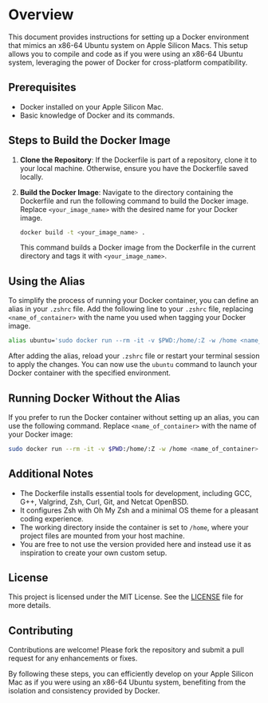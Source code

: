 # Overview
This document provides instructions for setting up a Docker environment that mimics an x86-64 Ubuntu system on Apple Silicon Macs. This setup allows you to compile and code as if you were using an x86-64 Ubuntu system, leveraging the power of Docker for cross-platform compatibility.

## Prerequisites
- Docker installed on your Apple Silicon Mac.
- Basic knowledge of Docker and its commands.

## Steps to Build the Docker Image

1. **Clone the Repository**: If the Dockerfile is part of a repository, clone it to your local machine. Otherwise, ensure you have the Dockerfile saved locally.

2. **Build the Docker Image**: Navigate to the directory containing the Dockerfile and run the following command to build the Docker image. Replace `<your_image_name>` with the desired name for your Docker image.
    ```sh
    docker build -t <your_image_name> .
    ```
    This command builds a Docker image from the Dockerfile in the current directory and tags it with `<your_image_name>`.

## Using the Alias
To simplify the process of running your Docker container, you can define an alias in your `.zshrc` file. Add the following line to your `.zshrc` file, replacing `<name_of_container>` with the name you used when tagging your Docker image.

```sh
alias ubuntu='sudo docker run --rm -it -v $PWD:/home/:Z -w /home <name_of_container>'
```

After adding the alias, reload your `.zshrc` file or restart your terminal session to apply the changes. You can now use the `ubuntu` command to launch your Docker container with the specified environment.

## Running Docker Without the Alias
If you prefer to run the Docker container without setting up an alias, you can use the following command. Replace `<name_of_container>` with the name of your Docker image:

```sh
sudo docker run --rm -it -v $PWD:/home/:Z -w /home <name_of_container>
```

## Additional Notes
- The Dockerfile installs essential tools for development, including GCC, G++, Valgrind, Zsh, Curl, Git, and Netcat OpenBSD.
- It configures Zsh with Oh My Zsh and a minimal OS theme for a pleasant coding experience.
- The working directory inside the container is set to `/home`, where your project files are mounted from your host machine.
- You are free to not use the version provided here and instead use it as inspiration to create your own custom setup.

## License
This project is licensed under the MIT License. See the [LICENSE](LICENSE) file for more details.

## Contributing
Contributions are welcome! Please fork the repository and submit a pull request for any enhancements or fixes.

By following these steps, you can efficiently develop on your Apple Silicon Mac as if you were using an x86-64 Ubuntu system, benefiting from the isolation and consistency provided by Docker.